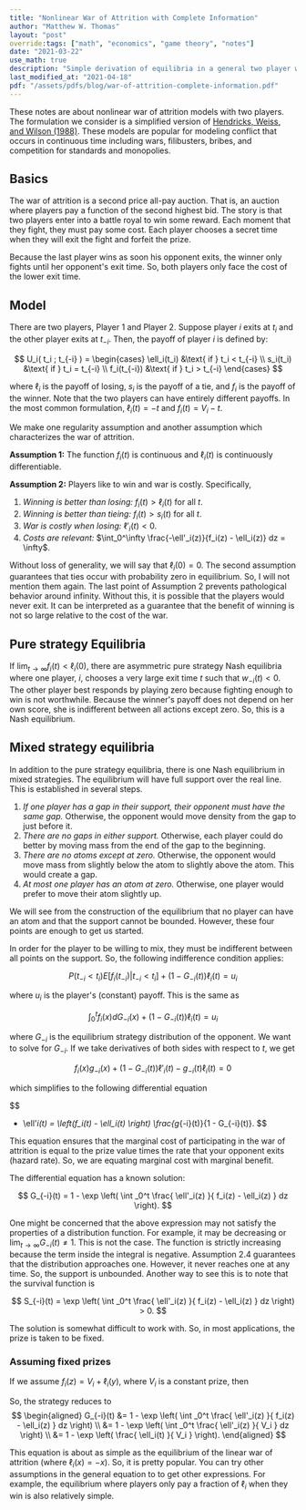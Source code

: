 ```yaml
---
title: "Nonlinear War of Attrition with Complete Information"
author: "Matthew W. Thomas"
layout: "post"
override:tags: ["math", "economics", "game theory", "notes"]
date: "2021-03-22"
use_math: true
description: "Simple derivation of equilibria in a general two player war of attrition"
last_modified_at: "2021-04-18"
pdf: "/assets/pdfs/blog/war-of-attrition-complete-information.pdf"
---
```


These notes are about nonlinear war of attrition models with two players. The formulation we consider is a simplified version of [Hendricks, Weiss, and Wilson (1988)](https://EconPapers.repec.org/RePEc:ier:iecrev:v:29:y:1988:i:4:p:663-80). These models are popular for modeling conflict that occurs in continuous time including wars, filibusters, bribes, and competition for standards and monopolies.

## Basics

The war of attrition is a second price all-pay auction. That is, an auction where players pay a function of the second highest bid. The story is that two players enter into a battle royal to win some reward. Each moment that they fight, they must pay some cost. Each player chooses a secret time when they will exit the fight and forfeit the prize.

Because the last player wins as soon his opponent exits, the winner only fights until her opponent's exit time. So, both players only face the cost of the lower exit time.

## Model

There are two players, Player 1 and Player 2. Suppose player *i* exits at $t_i$ and the other player exits at $t_{-i}$. Then, the payoff of player *i* is defined by:

$$
U_i( t_i ; t_{-i} ) = 
\begin{cases}
\ell_i(t_i) &\text{ if } t_i < t_{-i} \\
s_i(t_i)    &\text{ if } t_i = t_{-i} \\
f_i(t_{-i}) &\text{ if } t_i > t_{-i}
\end{cases}
$$

where $\ell_i$ is the payoff of losing, $s_i$ is the payoff of a tie, and $f_i$ is the payoff of the winner. Note that the two players can have entirely different payoffs. In the most common formulation, $\ell_i(t) = -t$ and $f_i(t) = V_i - t$.

We make one regularity assumption and another assumption which characterizes the war of attrition.

**Assumption 1:** The function $f_i(t)$ is continuous and $\ell_i(t)$ is continuously differentiable.

**Assumption 2:** Players like to win and war is costly. Specifically,

1. *Winning is better than losing:* $f_i(t) > \ell_i(t)$ for all *t*.
2. *Winning is better than tieing:* $f_i(t) > s_i(t)$ for all *t*.
3. *War is costly when losing:* $\ell'_i(t) < 0$.
4. *Costs are relevant:* $\int_0^\infty \frac{-\ell'_i(z)}{f_i(z) - \ell_i(z)} dz = \infty$.

Without loss of generality, we will say that $\ell_i(0) = 0$. The second assumption guarantees that ties occur with probability zero in equilibrium. So, I will not mention them again. The last point of Assumption 2 prevents pathological behavior around infinity. Without this, it is possible that the players would never exit. It can be interpreted as a guarantee that the benefit of winning is not so large relative to the cost of the war.

## Pure strategy Equilibria

If $\lim_{t \to \infty} f_i(t) < \ell_i(0)$, there are asymmetric pure strategy Nash equilibria where one player, *i*, chooses a very large exit time *t* such that $w_{-i}(t) < 0$. The other player best responds by playing zero because fighting enough to win is not worthwhile. Because the winner's payoff does not depend on her own score, she is indifferent between all actions except zero. So, this is a Nash equilibrium.

## Mixed strategy equilibria

In addition to the pure strategy equilibria, there is one Nash equilibrium in mixed strategies. The equilibrium will have full support over the real line. This is established in several steps.

1. *If one player has a gap in their support, their opponent must have the same gap.* Otherwise, the opponent would move density from the gap to just before it.
2. *There are no gaps in either support.* Otherwise, each player could do better by moving mass from the end of the gap to the beginning.
3. *There are no atoms except at zero.* Otherwise, the opponent would move mass from slightly below the atom to slightly above the atom. This would create a gap.
4. *At most one player has an atom at zero.* Otherwise, one player would prefer to move their atom slightly up.

We will see from the construction of the equilibrium that no player can have an atom and that the support cannot be bounded. However, these four points are enough to get us started.

In order for the player to be willing to mix, they must be indifferent between all points on the support. So, the following indifference condition applies:

$$
P(t_{-i} < t_i) E[ f_i(t_{-i}) \vert t_{-i} < t_i ] + (1 - G_{-i}(t)) \ell_i(t) = u_i
$$

where $u_i$ is the player's (constant) payoff. This is the same as

$$
\int_0^t f_i(x) dG_{-i}(x) + (1 - G_{-i}(t)) \ell_i(t) = u_i
$$

where $G_{-i}$ is the equilibrium strategy distribution of the opponent. We want to solve for $G_{-i}$. If we take derivatives of both sides with respect to $t$, we get

$$
f_i(x) g_{-i}(x) + (1 - G_{-i}(t)) \ell'_i(t) - g_{-i}(t) \ell_i(t) = 0
$$

which simplifies to the following differential equation

$$
- \ell'_i(t) = \left(f_i(t) - \ell_i(t) \right) \frac{g_{-i}(t)}{1 - G_{-i}(t)}.
$$

This equation ensures that the marginal cost of participating in the war of attrition is equal to the prize value times the rate that your opponent exits (hazard rate). So, we are equating marginal cost with marginal benefit.

The differential equation has a known solution:

$$
G_{-i}(t) = 1 - \exp \left( \int _0^t \frac{ \ell'_i(z) }{ f_i(z) - \ell_i(z) } dz \right).
$$

One might be concerned that the above expression may not satisfy the properties of a distribution function. For example, it may be decreasing or $\lim_{t \to \infty} G_{-i}(t) \neq 1$. This is not the case. The function is strictly increasing because the term inside the integral is negative. Assumption 2.4 guarantees that the distribution approaches one. However, it never reaches one at any time. So, the support is unbounded. Another way to see this is to note that the survival function is

$$
S_{-i}(t) = \exp \left( \int _0^t \frac{ \ell'_i(z) }{ f_i(z) - \ell_i(z) } dz \right) > 0.
$$

The solution is somewhat difficult to work with. So, in most applications, the prize is taken to be fixed. 

### Assuming fixed prizes

If we assume $f_i(z) = V_i + \ell_i(y)$, where $V_i$ is a constant prize, then 

So, the strategy reduces to
$$
\begin{aligned}
G_{-i}(t) &= 1 - \exp \left( \int _0^t \frac{ \ell'_i(z) }{ f_i(z) - \ell_i(z) } dz \right) \\
          &= 1 - \exp \left( \int _0^t \frac{ \ell'_i(z) }{ V_i } dz \right) \\
          &= 1 - \exp \left( \frac{ \ell_i(t) }{ V_i } \right).
\end{aligned}
$$

This equation is about as simple as the equilibrium of the linear war of attrition (where $\ell_i(x) = -x$). So, it is pretty popular. You can try other assumptions in the general equation to to get other expressions. For example, the equilibrium where players only pay a fraction of $\ell_i$ when they win is also relatively simple.

